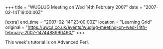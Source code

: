 +++
title = "WUGLUG Meeting on Wed 14th February 2007"
date = "2007-02-14T19:00:00Z"

[extra]
end_time = "2007-02-14T23:00:00Z"
location = "Learning Grid"
original = "https://uwcs.co.uk/events/wuglug-meeting-on-wed-14th-february-2007-1474488990490/"
+++

This week's tutorial is on Advanced Perl.


